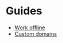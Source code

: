# Guides

- [Work offline](/guides/offline)
- [Custom domains](/guides/custom-dns)

<!--
#
- [Share deps](/guides/shared-deps)
- [Persist data](/guides/data)
- [View logs](/guides/logging)
- [Author tests](/guides/testing)
- [Automate releases](/guides/releases)
- [Sync deps](/guides/deps)
- [Extend .arc](/guides/extend)
#
-->
